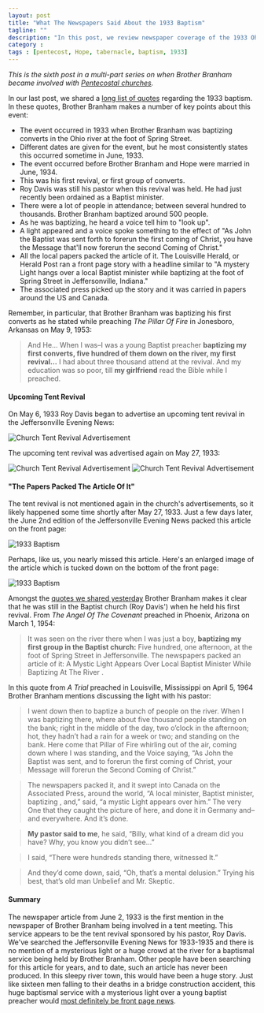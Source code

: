 ```yaml
---
layout: post
title: "What The Newspapers Said About the 1933 Baptism"
tagline: ""
description: "In this post, we review newspaper coverage of the 1933 Ohio River Baptism"
category : 
tags : [pentecost, Hope, tabernacle, baptism, 1933]
---
```

_This is the sixth post in a multi-part series on when Brother Branham became involved with <a href="/tags.html#pentecost-ref">Pentecostal churches</a>._

In our last post, we shared a [long list of quotes](/2013/06/23/What-Did-Brother-Branham-Say-About-The-1933-Baptism/) regarding the 1933 baptism.  In these quotes, Brother Branham makes a number of key points about this event:

 * The event occurred in 1933 when Brother Branham was baptizing converts in the Ohio river at the foot of Spring Street.
 * Different dates are given for the event, but he most consistently states this occurred sometime in June, 1933.
 * The event occurred before Brother Branham and Hope were married in June, 1934.
 * This was his first revival, or first group of converts.
 * Roy Davis was still his pastor when this revival was held.  He had just recently been ordained as a Baptist minister.
 * There were a lot of people in attendance; between several hundred to thousands.  Brother Branham baptized around 500 people.
 * As he was baptizing, he heard a voice tell him to "look up".
 * A light appeared and a voice spoke something to the effect of "As John the Baptist was sent forth to forerun the first coming of Christ, you have the Message that'll now forerun the second Coming of Christ."
 * All the local papers packed the article of it.  The Louisville Herald, or Herald Post ran a front page story with a headline similar to "A mystery Light hangs over a local Baptist minister while baptizing at the foot of Spring Street in Jeffersonville, Indiana."
 * The associated press picked up the story and it was carried in papers around the US and Canada.

Remember, in particular, that Brother Branham was baptizing his first converts as he stated while preaching _The Pillar Of Fire_ in Jonesboro, Arkansas on May 9, 1953:

>And He… When I was–I was a young Baptist preacher **baptizing my first converts, five hundred of them down on the river, my first revival…** I had about three thousand attend at the revival. And my education was so poor, till **my girlfriend** read the Bible while I preached. 

#### Upcoming Tent Revival

On May 6, 1933 Roy Davis began to advertise an upcoming tent revival in the Jeffersonville Evening News:

<img src="/assets/ChurchAds/19330506Davis.jpg" alt="Church Tent Revival Advertisement" class="img img-polaroid clearfix" />
 
The upcoming tent revival was advertised again on May 27, 1933:
 
<img src="/assets/ChurchAds/19330527ADavis.jpg" alt="Church Tent Revival Advertisement" class="img img-polaroid clearfix" />
<img src="/assets/ChurchAds/19330527BDavis.jpg" alt="Church Tent Revival Advertisement" class="img img-polaroid clearfix" />
 
#### "The Papers Packed The Article Of It"

The tent revival is not mentioned again in the church's advertisements, so it likely happened some time shortly after May 27, 1933.  Just a few days later, the June 2nd edition of the Jeffersonville Evening News packed this article on the front page:

 <img src="/assets/ChurchAds/1933BaptismLarge.jpg" alt="1933 Baptism" class="img img-polaroid clearfix" />
  
  Perhaps, like us, you nearly missed this article.  Here's an enlarged image of the article which is tucked down on the bottom of the front page:
  
 <img src="/assets/ChurchAds/1933Baptism.jpg" alt="1933 Baptism" class="img img-polaroid clearfix" />

Amongst the [quotes we shared yesterday](/2013/06/23/What-Did-Brother-Branham-Say-About-The-1933-Baptism/) Brother Branham makes it clear that he was still in the Baptist church (Roy Davis') when he held his first revival.  From _The Angel Of The Covenant_ preached in Phoenix, Arizona on March 1, 1954:

>It was seen on the river there when I was just a boy, **baptizing my first group in the Baptist church:** Five hundred, one afternoon, at the foot of Spring Street in Jeffersonville. The newspapers packed an article of it: A Mystic Light Appears Over Local Baptist Minister While Baptizing At The River .
 
In this quote from _A Trial_ preached in Louisville, Mississippi on April 5, 1964 Brother Branham mentions discussing the light with his pastor:

>I went down then to baptize a bunch of people on the river. When I was baptizing there, where about five thousand people standing on the bank; right in the middle of the day, two o’clock in the afternoon; hot, they hadn’t had a rain for a week or two; and standing on the bank. Here come that Pillar of Fire whirling out of the air, coming down where I was standing, and the Voice saying, “As John the Baptist was sent, and to forerun the first coming of Christ, your Message will forerun the Second Coming of Christ.”

>The newspapers packed it, and it swept into Canada on the Associated Press, around the world, “A local minister, Baptist minister, baptizing , and,” said, “a mystic Light appears over him.” The very One that they caught the picture of here, and done it in Germany and–and everywhere. And it’s done.

>**My pastor said to me**, he said, “Billy, what kind of a dream did you have? Why, you know you didn’t see…”

>I said, “There were hundreds standing there, witnessed It.”

>And they’d come down, said, “Oh, that’s a mental delusion.” Trying his best, that’s old man Unbelief and Mr. Skeptic.

#### Summary

The newspaper article from June 2, 1933 is the first mention in the newspaper of Brother Branham being involved in a tent meeting.  This service appears to be the tent revival sponsored by his pastor, Roy Davis.  We've searched the Jeffersonville Evening News for 1933-1935 and there is no mention of a mysterious light or a huge crowd at the river for a baptismal service being held by Brother Branham.  Other people have been searching for this article for years, and to date, such an article has never been produced.  In this sleepy river town, this would have been a huge story.  Just like sixteen men falling to their deaths in a bridge construction accident, this huge baptismal service with a mysterious light over a young baptist preacher would [most definitely be front page news](/2013/02/22/Bridge-Deaths-Would-Not-Be-Reported/).